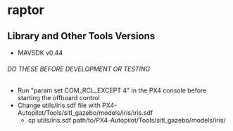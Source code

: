# raptor

## Library and Other Tools Versions

* MAVSDK v0.44

###### DO THESE BEFORE DEVELOPMENT OR TESTING

* Run "param set COM_RCL_EXCEPT 4" in the PX4 console before starting the offboard control
* Change utils/iris.sdf file with PX4-Autopilot/Tools/sitl_gazebo/models/iris/iris.sdf
    * cp utils/iris.sdf path/to/PX4-Autopilot/Tools/sitl_gazebo/models/iris/